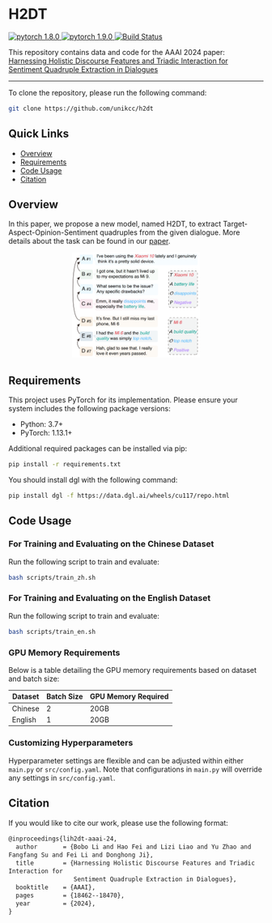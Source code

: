 <!-- <p align="center"> -->
<!-- </p> -->
# H2DT 
<a href="https://github.com/unikcc/h2dt">
  <img src="https://img.shields.io/badge/H2DT-0.1-orange" alt="pytorch 1.8.0">
</a>
<a href="https://github.com/unikcc/DiaASQ" rel="nofollow">
  <img src="https://img.shields.io/badge/pytorch-1.9.0-blue" alt="pytorch 1.9.0">
</a>
<a href="https://huggingface.co/docs/transformers/index" rel="nofollow">
  <img src="https://img.shields.io/badge/transformers-4.30.2-cyan" alt="Build Status">
</a>

This repository contains data and code for the AAAI 2024 paper: [Harnessing Holistic Discourse Features and Triadic Interaction for Sentiment Quadruple Extraction in Dialogues](https://ojs.aaai.org/index.php/AAAI/article/view/29807)

------
To clone the repository, please run the following command:

```bash
git clone https://github.com/unikcc/h2dt
```

## Quick Links
- [Overview](#overview)
- [Requirements](#requirements)
- [Code Usage](#code-usage)
- [Citation](#citation)

## Overview
In this paper, we propose a new model, named H2DT, to extract Target-Aspect-Opinion-Sentiment quadruples from the given dialogue.
More details about the task can be found in our [paper](https://ojs.aaai.org/index.php/AAAI/article/view/29807).


<p align="center">
<img src="./data/fig_sample.png" width="50%" />
</p>

## Requirements

This project uses PyTorch for its implementation. Please ensure your system includes the following package versions:

- Python: 3.7+ 
- PyTorch: 1.13.1+

Additional required packages can be installed via pip:
```bash
pip install -r requirements.txt
```
You should install dgl with the following command:
```bash
pip install dgl -f https://data.dgl.ai/wheels/cu117/repo.html
```


## Code Usage

### For Training and Evaluating on the Chinese Dataset
Run the following script to train and evaluate:
```bash
bash scripts/train_zh.sh
```

### For Training and Evaluating on the English Dataset
Run the following script to train and evaluate:
```bash
bash scripts/train_en.sh
```

### GPU Memory Requirements

Below is a table detailing the GPU memory requirements based on dataset and batch size:

| Dataset | Batch Size | GPU Memory Required |
|---------|------------|---------------------|
| Chinese | 2          | 20GB                |
| English | 1          | 20GB                |

### Customizing Hyperparameters
Hyperparameter settings are flexible and can be adjusted within either `main.py` or `src/config.yaml`. Note that configurations in `main.py` will override any settings in `src/config.yaml`.

## Citation
If you would like to cite our work, please use the following format:
```
@inproceedings{lih2dt-aaai-24,
  author       = {Bobo Li and Hao Fei and Lizi Liao and Yu Zhao and Fangfang Su and Fei Li and Donghong Ji},
  title        = {Harnessing Holistic Discourse Features and Triadic Interaction for
                  Sentiment Quadruple Extraction in Dialogues},
  booktitle    = {AAAI},
  pages        = {18462--18470},
  year         = {2024},
}
```
